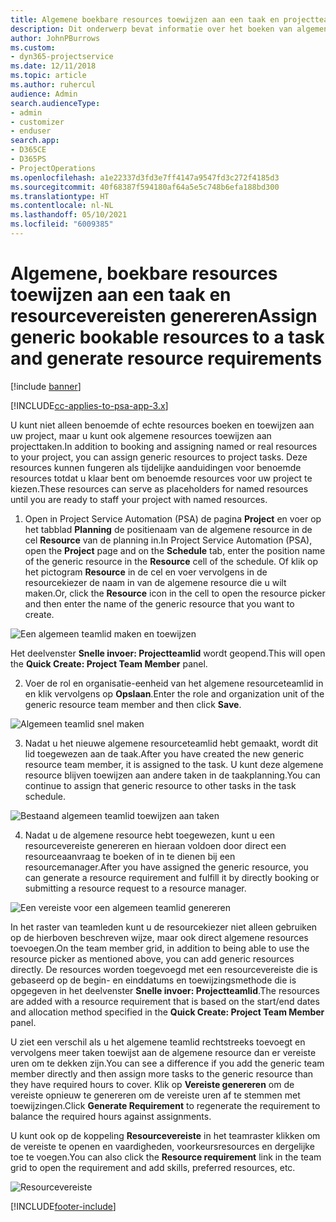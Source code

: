 ```yaml
---
title: Algemene boekbare resources toewijzen aan een taak en projectteam
description: Dit onderwerp bevat informatie over het boeken van algemene resources aan taken en projectteams.
author: JohnPBurrows
ms.custom:
- dyn365-projectservice
ms.date: 12/11/2018
ms.topic: article
ms.author: ruhercul
audience: Admin
search.audienceType:
- admin
- customizer
- enduser
search.app:
- D365CE
- D365PS
- ProjectOperations
ms.openlocfilehash: a1e22337d3fd3e7ff4147a9547fd3c272f4185d3
ms.sourcegitcommit: 40f68387f594180af64a5e5c748b6efa188bd300
ms.translationtype: HT
ms.contentlocale: nl-NL
ms.lasthandoff: 05/10/2021
ms.locfileid: "6009385"
---
```

# <a name="assign-generic-bookable-resources-to-a-task-and-generate-resource-requirements"></a><span data-ttu-id="d69be-103">Algemene, boekbare resources toewijzen aan een taak en resourcevereisten genereren</span><span class="sxs-lookup"><span data-stu-id="d69be-103">Assign generic bookable resources to a task and generate resource requirements</span></span> 

[!include [banner](../includes/psa-now-project-operations.md)]

[!INCLUDE[cc-applies-to-psa-app-3.x](../includes/cc-applies-to-psa-app-3x.md)]

<span data-ttu-id="d69be-104">U kunt niet alleen benoemde of echte resources boeken en toewijzen aan uw project, maar u kunt ook algemene resources toewijzen aan projecttaken.</span><span class="sxs-lookup"><span data-stu-id="d69be-104">In addition to booking and assigning named or real resources to your project, you can assign generic resources to project tasks.</span></span> <span data-ttu-id="d69be-105">Deze resources kunnen fungeren als tijdelijke aanduidingen voor benoemde resources totdat u klaar bent om benoemde resources voor uw project te kiezen.</span><span class="sxs-lookup"><span data-stu-id="d69be-105">These resources can serve as placeholders for named resources until you are ready to staff your project with named resources.</span></span> 

1. <span data-ttu-id="d69be-106">Open in Project Service Automation (PSA) de pagina **Project** en voer op het tabblad **Planning** de positienaam van de algemene resource in de cel **Resource** van de planning in.</span><span class="sxs-lookup"><span data-stu-id="d69be-106">In Project Service Automation (PSA), open the **Project** page and on the **Schedule** tab, enter the position name of the generic resource in the **Resource** cell of the schedule.</span></span> <span data-ttu-id="d69be-107">Of klik op het pictogram **Resource** in de cel en voer vervolgens in de resourcekiezer de naam in van de algemene resource die u wilt maken.</span><span class="sxs-lookup"><span data-stu-id="d69be-107">Or, click the **Resource** icon in the cell to open the resource picker and then enter the name of the generic resource that you want to create.</span></span>

![Een algemeen teamlid maken en toewijzen](media/RM-how-to-9.png)

<span data-ttu-id="d69be-109">Het deelvenster **Snelle invoer: Projectteamlid** wordt geopend.</span><span class="sxs-lookup"><span data-stu-id="d69be-109">This will open the **Quick Create: Project Team Member** panel.</span></span> 

2. <span data-ttu-id="d69be-110">Voer de rol en organisatie-eenheid van het algemene resourceteamlid in en klik vervolgens op **Opslaan**.</span><span class="sxs-lookup"><span data-stu-id="d69be-110">Enter the role and organization unit of the generic resource team member and then click **Save**.</span></span>

![Algemeen teamlid snel maken](media/RM-how-to-10.png)

3. <span data-ttu-id="d69be-112">Nadat u het nieuwe algemene resourceteamlid hebt gemaakt, wordt dit lid toegewezen aan de taak.</span><span class="sxs-lookup"><span data-stu-id="d69be-112">After you have created the new generic resource team member, it is assigned to the task.</span></span> <span data-ttu-id="d69be-113">U kunt deze algemene resource blijven toewijzen aan andere taken in de taakplanning.</span><span class="sxs-lookup"><span data-stu-id="d69be-113">You can continue to assign that generic resource to other tasks in the task schedule.</span></span>

![Bestaand algemeen teamlid toewijzen aan taken](media/RM-how-to-11.png)

4. <span data-ttu-id="d69be-115">Nadat u de algemene resource hebt toegewezen, kunt u een resourcevereiste genereren en hieraan voldoen door direct een resourceaanvraag te boeken of in te dienen bij een resourcemanager.</span><span class="sxs-lookup"><span data-stu-id="d69be-115">After you have assigned the generic resource, you can generate a resource requirement and fulfill it by directly booking or submitting a resource request to a resource manager.</span></span>

![Een vereiste voor een algemeen teamlid genereren](media/RM-how-to-12.png)

<span data-ttu-id="d69be-117">In het raster van teamleden kunt u de resourcekiezer niet alleen gebruiken op de hierboven beschreven wijze, maar ook direct algemene resources toevoegen.</span><span class="sxs-lookup"><span data-stu-id="d69be-117">On the team member grid, in addition to being able to use the resource picker as mentioned above, you can add generic resources directly.</span></span> <span data-ttu-id="d69be-118">De resources worden toegevoegd met een resourcevereiste die is gebaseerd op de begin- en einddatums en toewijzingsmethode die is opgegeven in het deelvenster **Snelle invoer: Projectteamlid**.</span><span class="sxs-lookup"><span data-stu-id="d69be-118">The resources are added with a resource requirement that is based on the start/end dates and allocation method specified in the **Quick Create: Project Team Member** panel.</span></span>

<span data-ttu-id="d69be-119">U ziet een verschil als u het algemene teamlid rechtstreeks toevoegt en vervolgens meer taken toewijst aan de algemene resource dan er vereiste uren om te dekken zijn.</span><span class="sxs-lookup"><span data-stu-id="d69be-119">You can see a difference if you add the generic team member directly and then assign more tasks to the generic resource than they have required hours to cover.</span></span> <span data-ttu-id="d69be-120">Klik op **Vereiste genereren** om de vereiste opnieuw te genereren om de vereiste uren af te stemmen met toewijzingen.</span><span class="sxs-lookup"><span data-stu-id="d69be-120">Click **Generate Requirement** to regenerate the requirement to balance the required hours against assignments.</span></span>

<span data-ttu-id="d69be-121">U kunt ook op de koppeling **Resourcevereiste** in het teamraster klikken om de vereiste te openen en vaardigheden, voorkeursresources en dergelijke toe te voegen.</span><span class="sxs-lookup"><span data-stu-id="d69be-121">You can also click the **Resource requirement** link in the team grid to open the requirement and add skills, preferred resources, etc.</span></span>

![Resourcevereiste](media/RM-how-to-13.png)



[!INCLUDE[footer-include](../includes/footer-banner.md)]
